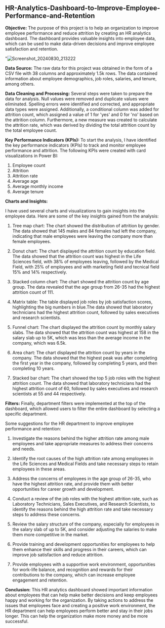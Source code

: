 ## HR-Analytics-Dashboard-to-Improve-Employee-Performance-and-Retention


**Objective:**
The purpose of this project is to help an organization to improve employee performance and reduce attrition by creating an HR analytics dashboard. The dashboard provides valuable insights into employee data, which can be used to make data-driven decisions and improve employee satisfaction and retention.

"![Screenshot_20240830_213222](https://github.com/user-attachments/assets/e9eb8deb-50b1-436a-91bf-cc551451a673)
 

**Data Source:**
The raw data for this project was obtained in the form of a CSV file with 38 columns and approximately 1.5k rows. The data contained information about employee demographics, job roles, salaries, and tenure, among others.

**Data Cleaning and Processing:**
Several steps were taken to prepare the data for analysis. Null values were removed and duplicate values were eliminated. Spelling errors were identified and corrected, and appropriate data types were assigned. Additionally, a conditional column was added for attrition count, which assigned a value of 1 for 'yes' and 0 for 'no' based on the attrition column. Furthermore, a new measure was created to calculate the attrition rate, which was derived by dividing the total attrition count by the total employee count.

**Key Performance Indicators (KPIs):**
To start the analysis, I have identified the key performance indicators (KPIs) to track and monitor employee performance and attrition. The following KPIs were created with card visualizations in Power BI:

1. Employee count
2. Attrition 
3. Attrition rate
4. Average age
5. Average monthly income
6. Average tenure

**Charts and Insights:**

I have used several charts and visualizations to gain insights into the employee data. Here are some of the key insights gained from the analysis:

1. Tree map chart: The chart showed the distribution of attrition by gender. The data showed that 145 males and 84 females had left the company, indicating that male employees were leaving the company more than female employees.

2. Donut chart: The chart displayed the attrition count by education field. The data showed that the attrition count was highest in the Life Sciences field, with 38% of employees leaving, followed by the Medical Field, with 25% of employees and with marketing field and tecnical field 15% and 14% respectively.

3. Stacked column chart: The chart showed the attrition count by age group. The data revealed that the age group from 26-35 had the highest attrition count of 111.

4. Matrix table: The table displayed job roles by job satisfaction scores, highlighting the big numbers in blue.The data showed that laboratory technicians had the highest attrition count, followed by sales executives and research scientists.

5. Funnel chart: The chart displayed the attrition count by monthly salary slabs. The data showed that the attrition count was highest at 158 in the salary slab up to 5K, which was less than the average income in the company, which was 6.5k.

6. Area chart: The chart displayed the attrition count by years in the company. The data showed that the highest peak was after completing the first year in the company, followed by completing 5 years, and then completing 10 years.

7. Stacked bar chart: The chart showed the top 5 job roles with the highest attrition count. The data showed that laboratory technicians had the highest attrition count of 60, followed by sales executives and research scientists at 55 and 44 respectively.

**Filters:**
Finally, department filters were implemented at the top of the dashboard, which allowed users to filter the entire dashboard by selecting a specific department.

Some suggestions for the HR department to improve employee performance and retention:

1. Investigate the reasons behind the higher attrition rate among male employees and take appropriate measures to address their concerns and needs.

2. Identify the root causes of the high attrition rate among employees in the Life Sciences and Medical Fields and take necessary steps to retain employees in these areas.

3. Address the concerns of employees in the age group of 26-35, who have the highest attrition rate, and provide them with better opportunities for career growth and development.

4. Conduct a review of the job roles with the highest attrition rate, such as Laboratory Technicians, Sales Executives, and Research Scientists, to identify the reasons behind the high attrition rate and take necessary steps to address these concerns.

5. Review the salary structure of the company, especially for employees in the salary slab of up to 5K, and consider adjusting the salaries to make them more competitive in the market.

6. Provide training and development opportunities for employees to help them enhance their skills and progress in their careers, which can improve job satisfaction and reduce attrition.

7. Provide employees with a supportive work environment, opportunities for work-life balance, and recognition and rewards for their contributions to the company, which can increase employee engagement and retention. 

**Conclusion:**
This HR analytics dashboard showed important information about employees that can help make better decisions and keep employees happy and working for the organization. By taking actions to address the issues that employees face and creating a positive work environment, the HR department can help employees perform better and stay in their jobs longer. This can help the organization make more money and be more successful.

